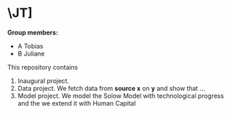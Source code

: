 # \JT\]

**Group members:**
- A Tobias
- B Juliane

This repository contains  
1. Inaugural project. 
2. Data project. We fetch data from **source x** on **y** and show that ...
3. Model project. We model the Solow Model with technological progress and the we extend it with Human Capital
